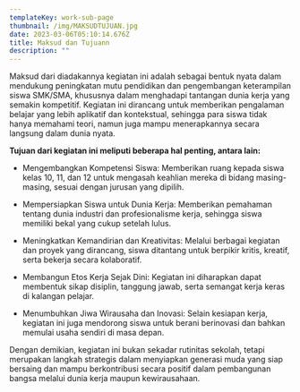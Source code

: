 ```yaml
---
templateKey: work-sub-page
thumbnail: /img/MAKSUDTUJUAN.jpg
date: 2023-03-06T05:10:14.676Z
title: Maksud dan Tujuann
description: ""
---
```


Maksud dari diadakannya kegiatan ini adalah sebagai bentuk nyata dalam mendukung peningkatan mutu pendidikan dan pengembangan keterampilan siswa SMK/SMA, khususnya dalam menghadapi tantangan dunia kerja yang semakin kompetitif. Kegiatan ini dirancang untuk memberikan pengalaman belajar yang lebih aplikatif dan kontekstual, sehingga para siswa tidak hanya memahami teori, namun juga mampu menerapkannya secara langsung dalam dunia nyata.

**Tujuan dari kegiatan ini meliputi beberapa hal penting, antara lain:**

- Mengembangkan Kompetensi Siswa: Memberikan ruang kepada siswa kelas 10, 11, dan 12 untuk mengasah keahlian mereka di bidang masing-masing, sesuai dengan jurusan yang dipilih.

- Mempersiapkan Siswa untuk Dunia Kerja: Memberikan pemahaman tentang dunia industri dan profesionalisme kerja, sehingga siswa memiliki bekal yang cukup setelah lulus.

- Meningkatkan Kemandirian dan Kreativitas: Melalui berbagai kegiatan dan proyek yang dirancang, siswa ditantang untuk berpikir kritis, kreatif, serta bekerja secara kolaboratif.

- Membangun Etos Kerja Sejak Dini: Kegiatan ini diharapkan dapat membentuk sikap disiplin, tanggung jawab, serta semangat kerja keras di kalangan pelajar.

- Menumbuhkan Jiwa Wirausaha dan Inovasi: Selain kesiapan kerja, kegiatan ini juga mendorong siswa untuk berani berinovasi dan bahkan memulai usaha sendiri di masa depan.

Dengan demikian, kegiatan ini bukan sekadar rutinitas sekolah, tetapi merupakan langkah strategis dalam menyiapkan generasi muda yang siap bersaing dan mampu berkontribusi secara positif dalam pembangunan bangsa melalui dunia kerja maupun kewirausahaan.
